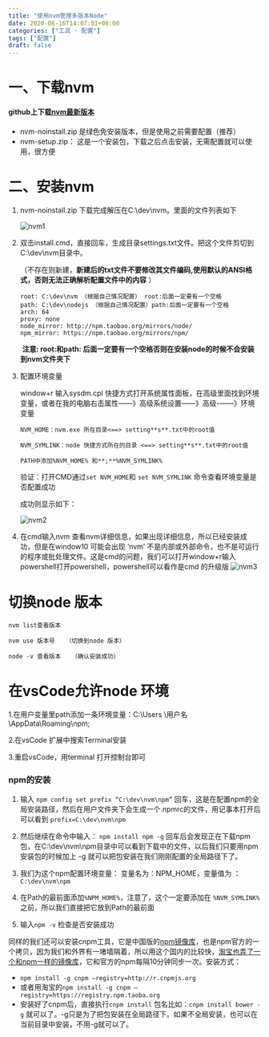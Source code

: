 ```yaml
---
title: "使用nvm管理多版本Node"
date: 2020-06-16T14:07:01+08:00
categories: ["工具 · 配置"]
tags: ["配置"]
draft: false
---
```


# 一、下载nvm

#### github上下载[nvm最新版本](https://github.com/coreybutler/nvm-windows/releases)

- nvm-noinstall.zip 是绿色免安装版本，但是使用之前需要配置（推荐）
- nvm-setup.zip：  这是一个安装包，下载之后点击安装，无需配置就可以使用，很方便



# 二、安装nvm

1. nvm-noinstall.zip 下载完成解压在C:\dev\nvm。里面的文件列表如下

   ![nvm1](/images/assets/nvm1.png )

2. 双击install.cmd，直接回车，生成目录settings.txt文件。把这个文件剪切到C:\dev\nvm目录中。

   （不存在则新建，**新建后的txt文件不要修改其文件编码,使用默认的ANSI格式，否则无法正确解析配置文件中的内容** ）

   ```text
   root: C:\dev\nvm （根据自己情况配置） root:后面一定要有一个空格
   path: C:\dev\nodejs （根据自己情况配置）path:后面一定要有一个空格
   arch: 64 
   proxy: none 
   node_mirror: http://npm.taobao.org/mirrors/node/ 
   npm_mirror: https://npm.taobao.org/mirrors/npm/
   ```

   ​    **注意: root:和path: 后面一定要有一个空格否则在安装node的时候不会安装到nvm文件夹下**

3. 配置环境变量

   window+r 输入sysdm.cpl  快捷方式打开系统属性面板，在高级里面找到环境变量，或者在我的电脑右击属性——》高级系统设置——》高级-——》环境变量

   ```text
   NVM_HOME：nvm.exe 所在目录<==> setting**s**.txt中的root值
   
   NVM_SYMLINK：node 快捷方式所在的目录 <==> setting**s**.txt中的root值
   
   PATH中添加%NVM_HOME% 和**;**%NVM_SYMLINK%
   ```

    验证：打开CMD通过`set NVM_HOME`和 `set NVM_SYMLINK` 命令查看环境变量是否配置成功

   成功则显示如下：

   ![nvm2]( /images/assets/nvm2.png )

4. 在cmd输入nvm 查看nvm详细信息，如果出现详细信息，所以已经安装成功，但是在window10 可能会出现
   ‘nvm’ 不是内部或外部命令，也不是可运行的程序或批处理文件。这是cmd的问题，我们可以打开window+r输入powershell打开powershell，powershell可以看作是cmd 的升级版
   ![nvm3]( /images/assets/nvm3.png )



# 切换node 版本

```text
nvm list查看版本 

nvm use 版本号   （切换到node 版本）

node -v 查看版本   （确认安装成功）
```



# 在vsCode允许node 环境

1.在用户变量里path添加一条环境变量：C:\Users \用户名\AppData\Roaming\npm;

2.在vsCode 扩展中搜索Terminal安装

3.重启vsCode，用terminal 打开控制台即可





### npm的安装

1. 输入 `npm config set prefix “C:\dev\nvm\npm”` 回车，这是在配置npm的全局安装路径，然后在用户文件夹下会生成一个.npmrc的文件，用记事本打开后可以看到   `prefix=C:\dev\nvm\npm`

2. 然后继续在命令中输入： `npm install npm -g` 回车后会发现正在下载npm包，在C:\dev\nvm\npm目录中可以看到下载中的文件，以后我们只要用npm安装包的时候加上 -g 就可以把包安装在我们刚刚配置的全局路径下了。

3. 我们为这个npm配置环境变量： 变量名为：NPM_HOME，变量值为 ：`C:\dev\nvm\npm`

4. 在Path的最前面添加`%NPM_HOME%`，注意了，这个一定要添加在 `%NVM_SYMLINK%`之前，所以我们直接把它放到Path的最前面

5. 输入`npm -v` 检查是否安装成功




同样的我们还可以安装cnpm工具，它是中国版的[npm镜像库](https://cnpmjs.org/)，也是npm官方的一个拷贝，因为我们和外界有一堵墙隔着，所以用这个国内的比较快，[淘宝也弄了一个和npm一样的镜像库](http://npm.taobao.org/)，它和官方的npm每隔10分钟同步一次。安装方式：

- `npm install -g cnpm –registry=http://r.cnpmjs.org`
- 或者用淘宝的`npm install -g cnpm –registry=https://registry.npm.taoba.org`
- 安装好了cnpm后，直接执行`cnpm install` 包名比如：`cnpm install bower -g` 就可以了。-g只是为了把包安装在全局路径下。如果不全局安装，也可以在当前目录中安装，不用-g就可以了。


